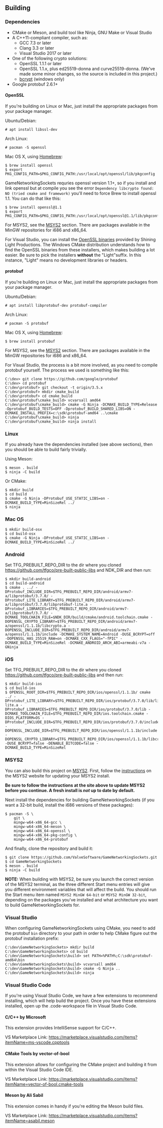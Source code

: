 Building
---

### Dependencies

* CMake or Meson, and build tool like Ninja, GNU Make or Visual Studio
* A C++11-compliant compiler, such as:
  * GCC 7.3 or later
  * Clang 3.3 or later
  * Visual Studio 2017 or later
* One of the following crypto solutions:
  * OpenSSL 1.1.1 or later
  * OpenSSL 1.1.x, plus ed25519-donna and curve25519-donna.  (We've made some
    minor changes, so the source is included in this project.)
  * [bcrypt](https://docs.microsoft.com/en-us/windows/desktop/api/bcrypt/) (windows only)
* Google protobuf 2.6.1+


#### OpenSSL
If you're building on Linux or Mac, just install the appropriate packages from
your package manager.

Ubuntu/Debian:
```
# apt install libssl-dev
```

Arch Linux:
```
# pacman -S openssl
```

Mac OS X, using [Homebrew](https://brew.sh):
```
$ brew install openssl
$ export PKG_CONFIG_PATH=$PKG_CONFIG_PATH:/usr/local/opt/openssl/lib/pkgconfig
```
GameNetworkingSockets requries openssl version 1.1+, so if you install and link openssl but at compile you see the error ```Dependency libcrypto found: NO (tried cmake and framework)``` you'll need to force Brew to install openssl 1.1. You can do that like this:
```
$ brew install openssl@1.1
$ export PKG_CONFIG_PATH=$PKG_CONFIG_PATH:/usr/local/opt/openssl@1.1/lib/pkgconfig
```

For MSYS2, see the [MSYS2](#msys2) section. There are packages available in
the MinGW repositories for i686 and x86_64.

For Visual Studio, you can install the [OpenSSL
binaries](https://slproweb.com/products/Win32OpenSSL.html) provided by Shining
Light Productions. The Windows CMake distribution understands how to find the
OpenSSL binaries from these installers, which makes building a lot easier. Be
sure to pick the installers **without** the "Light"suffix. In this instance,
"Light" means no development libraries or headers.


#### protobuf

If you're building on Linux or Mac, just install the appropriate packages from
your package manager.

Ubuntu/Debian:
```
# apt install libprotobuf-dev protobuf-compiler
```

Arch Linux:
```
# pacman -S protobuf
```

Mac OS X, using [Homebrew](https://brew.sh):
```
$ brew install protobuf
```

For MSYS2, see the [MSYS2](#msys2) section. There are packages available in
the MinGW repositories for i686 and x86_64.

For Visual Studio, the process is a bit more involved, as you need to compile
protobuf yourself. The process we used is something like this:

```
C:\dev> git clone https://github.com/google/protobuf
C:\dev> cd protobuf
C:\dev\protobuf> git checkout -t origin/3.5.x
C:\dev\protobuf> mkdir cmake_build
C:\dev\protobuf> cd cmake_build
C:\dev\protobuf\cmake_build> vcvarsall amd64
C:\dev\protobuf\cmake_build> cmake -G Ninja -DCMAKE_BUILD_TYPE=Release -Dprotobuf_BUILD_TESTS=OFF -Dprotobuf_BUILD_SHARED_LIBS=ON -DCMAKE_INSTALL_PREFIX=c:\sdk\protobuf-amd64 ..\cmake
C:\dev\protobuf\cmake_build> ninja
C:\dev\protobuf\cmake_build> ninja install
```


### Linux

If you already have the dependencies installed (see above sections), then you
should be able to build fairly trivially.

Using Meson:

```
$ meson . build
$ ninja -C build
```

Or CMake:

```
$ mkdir build
$ cd build
$ cmake -G Ninja -DProtobuf_USE_STATIC_LIBS=on -DCMAKE_BUILD_TYPE=MinSizeRel ../
$ ninja
```

### Mac OS
```
$ mkdir build-osx
$ cd build-osx
$ cmake -G Ninja -DProtobuf_USE_STATIC_LIBS=on -DCMAKE_BUILD_TYPE=MinSizeRel ../
```

### Android
Set TFG_PREBUILT_REPO_DIR to the dir where you cloned https://github.com/tfgco/pre-built-public-libs and NDK_DIR and then run:
```
$ mkdir build-android
$ cd build-android
$ cmake . ../ -DProtobuf_INCLUDE_DIR=$TFG_PREBUILT_REPO_DIR/android/armv7-a/libprotobuf/3.7.0/ -DProtobuf_LITE_LIBRARY=$TFG_PREBUILT_REPO_DIR/android/armv7-a/libprotobuf/3.7.0/libprotobuf-lite.a -DProtobuf_LIBRARIES=$TFG_PREBUILT_REPO_DIR/android/armv7-a/libprotobuf/3.7.0/ -DCMAKE_TOOLCHAIN_FILE=$NDK_DIR/build/cmake/android.toolchain.cmake -DOPENSSL_CRYPTO_LIBRARY=$TFG_PREBUILT_REPO_DIR/android/armv7-a/openssl/1.1.1b/libcrypto.a -DOPENSSL_INCLUDE_DIR=$TFG_PREBUILT_REPO_DIR/android/armv7-a/openssl/1.1.1b/include -DCMAKE_SYSTEM_NAME=Android -DUSE_BCRYPT=off -DOPENSSL_HAS_25519_RAW=on -DCMAKE_CXX_FLAGS="-fPIC" -DCMAKE_BUILD_TYPE=MinSizeRel -DCMAKE_ANDROID_ARCH_ABI=armeabi-v7a -GNinja
```

### iOS
Set TFG_PREBUILT_REPO_DIR to the dir where you cloned https://github.com/tfgco/pre-built-public-libs and then run:
```
$ mkdir build-ios
$ cd build-ios
$ OPENSSL_ROOT_DIR=$TFG_PREBUILT_REPO_DIR/ios/openssl/1.1.1b/ cmake ../ -DProtobuf_LITE_LIBRARY=$TFG_PREBUILT_REPO_DIR/ios/protobuf/3.7.0/lib/libprotobuf-lite.a -DProtobuf_LIBRARIES=$TFG_PREBUILT_REPO_DIR/ios/protobuf/3.7.0/lib -DCMAKE_TOOLCHAIN_FILE=$TFG_PREBUILT_REPO_DIR/ios.toolchain.cmake -DIOS_PLATFORM=OS -DProtobuf_INCLUDE_DIR=$TFG_PREBUILT_REPO_DIR/ios/protobuf/3.7.0/include -DOPENSSL_INCLUDE_DIR=$TFG_PREBUILT_REPO_DIR/ios/openssl/1.1.1b/include -DOPENSSL_CRYPTO_LIBRARY=$TFG_PREBUILT_REPO_DIR/ios/openssl/1.1.1b/libcrypto.a -DUSE_BCRYPT=false -DENABLE_BITCODE=false -DCMAKE_BUILD_TYPE=MinSizeRel
```

### MSYS2

You can also build this project on [MSYS2](https://www.msys2.org). First,
follow the [instructions](https://github.com/msys2/msys2/wiki/MSYS2-installation) on the
MSYS2 website for updating your MSYS2 install.

**Be sure to follow the instructions at the site above to update MSYS2 before
you continue. A fresh install is *not* up to date by default.**

Next install the dependencies for building GameNetworkingSockets (if you want
a 32-bit build, install the i686 versions of these packages):

```
$ pacman -S \
    git \
    mingw-w64-x86_64-gcc \
    mingw-w64-x86_64-meson \
    mingw-w64-x86_64-openssl \
    mingw-w64-x86_64-pkg-config \
    mingw-w64-x86_64-protobuf
```

And finally, clone the repository and build it:

```
$ git clone https://github.com/ValveSoftware/GameNetworkingSockets.git
$ cd GameNetworkingSockets
$ meson . build
$ ninja -C build
```

**NOTE:** When building with MSYS2, be sure you launch the correct version of
the MSYS2 terminal, as the three different Start menu entries will give you
different environment variables that will affect the build.  You should run the
Start menu item named `MSYS2 MinGW 64-bit` or `MSYS2 MinGW 32-bit`, depending
on the packages you've installed and what architecture you want to build
GameNetworkingSockets for.


### Visual Studio

When configuring GameNetworkingSockets using CMake, you need to add the
protobuf `bin` directory to your path in order to help CMake figure out the
protobuf installation prefix:
```
C:\dev\GameNetworkingSockets> mkdir build
C:\dev\GameNetworkingSockets> cd build
C:\dev\GameNetworkingSockets\build> set PATH=%PATH%;C:\sdk\protobuf-amd64\bin
C:\dev\GameNetworkingSockets\build> vcvarsall amd64
C:\dev\GameNetworkingSockets\build> cmake -G Ninja ..
C:\dev\GameNetworkingSockets\build> ninja
```

### Visual Studio Code
If you're using Visual Studio Code, we have a few extensions to recommend
installing, which will help build the project. Once you have these extensions
installed, open up the .code-workspace file in Visual Studio Code.

#### C/C++ by Microsoft
This extension provides IntelliSense support for C/C++.

VS Marketplace Link: https://marketplace.visualstudio.com/items?itemName=ms-vscode.cpptools

#### CMake Tools by vector-of-bool
This extension allows for configuring the CMake project and building it from
within the Visual Studio Code IDE.

VS Marketplace Link: https://marketplace.visualstudio.com/items?itemName=vector-of-bool.cmake-tools

#### Meson by Ali Sabil
This extension comes in handy if you're editing the Meson build files.

VS Marketplace Link: https://marketplace.visualstudio.com/items?itemName=asabil.meson

